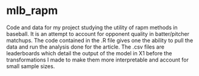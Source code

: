 # mlb_rapm
Code and data for my project studying the utility of rapm methods in baseball. It is an attempt to account for opponent quality in batter/pitcher matchups.
The code contained in the .R file gives one the ability to pull the data and run the analysis done for the article. The .csv files are leaderboards which 
detail the output of the model in X1 before the transformations I made to make them more interpretable and account for small sample sizes.
